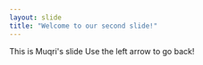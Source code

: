 ```yaml
---
layout: slide
title: "Welcome to our second slide!"
---
```

This is Muqri's slide
Use the left arrow to go back!